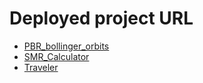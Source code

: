 # Deployed project URL

- [PBR_bollinger_orbits](https://rudolphy-pyfpj-1b7f8b08ef2b.herokuapp.com/stock/PBR_orbit/{:target="_blank"})
- [SMR_Calculator](https://rudolphy-pyfpj-1b7f8b08ef2b.herokuapp.com/public_health/SMR/{:target="_blank"})
- [Traveler](https://traveler-1ccea6e56fc5.herokuapp.com/{:target="_blank")
